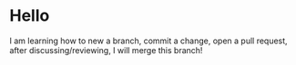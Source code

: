 # Hello

I am learning how to new a branch, commit a change, open a pull request, after discussing/reviewing, I will merge this branch!
